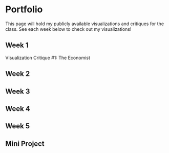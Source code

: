 # Portfolio

This page will hold my publicly available visualizations and critiques for the class.
See each week below to check out my visualizations!

## Week 1

Visualization Critique #1: The Economist


## Week 2

## Week 3

## Week 4

## Week 5

## Mini Project
